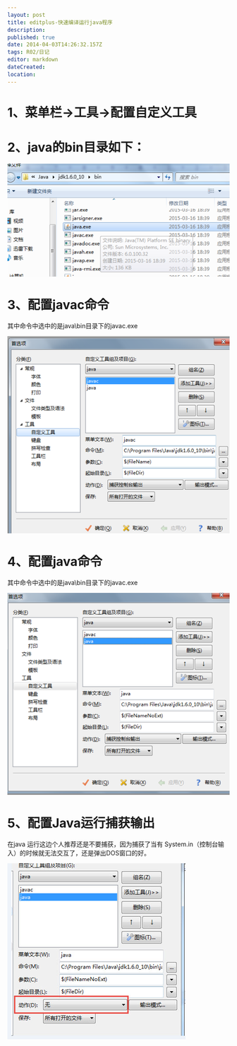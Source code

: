 ```yaml
---
layout: post
title: editplus-快速编译运行java程序
description: 
published: true
date: 2014-04-03T14:26:32.157Z
tags: R02/日记
editor: markdown
dateCreated: 
location:
---
```


# 1、菜单栏->工具->配置自定义工具

# 2、java的bin目录如下：

![图](/R02/纪年/2014/2014-04-03-editplus-快速编译运行java程序/assets/02.png)

# 3、配置javac命令

其中命令中选中的是java\bin目录下的javac.exe

![图](/R02/纪年/2014/2014-04-03-editplus-快速编译运行java程序/assets/01.png)

# 4、配置java命令

其中命令中选中的是java\bin目录下的javac.exe

![图](/R02/纪年/2014/2014-04-03-editplus-快速编译运行java程序/assets/03.png)

# 5、配置Java运行捕获输出

在java 运行这边个人推荐还是不要捕获，因为捕获了当有 System.in（控制台输入）的时候就无法交互了，还是弹出DOS窗口的好。

![图](/R02/纪年/2014/2014-04-03-editplus-快速编译运行java程序/assets/04.jpg)

